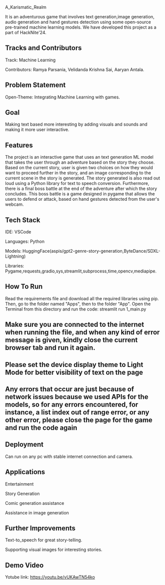 
A_Karismatic_Realm

It is an adventurous game that involves text generation,image generation, audio generation and hand gestures detection using some open-source pre-trained machine learning models. We have developed this project as a part of HackNite'24.


## Tracks and Contributors
Track: Machine Learning

Contributors: Ramya Parsania, Velidanda Krishna Sai, Aaryan Antala.

## Problem Statement
Open-Theme: Integrating Machine Learning with games.
## Goal
Making text based more interesting by adding visuals and sounds and making it more user interactive.
## Features
The project is an interactive game that uses an text generation ML model that takes the user through an adventure based on the story they choose. Based on the current story, user is given two choices on how they would want to proceed further in the story, and an image corresponding to the current scene in the story is generated.
The story generated is also read out loud using a Python library for text to speech conversion.
Furthermore, there is a final boss battle at the end of the adventure after which the story concludes.
This boss battle is a game designed in pygame that allows the users to defend or attack, based on hand gestures detected from the user's webcam.
## Tech Stack
IDE:
VSCode

Languages: 
Python

Models:
HuggingFace(aspis/gpt2-genre-story-generation,ByteDance/SDXL-Lightning)

Libraries: 
Pygame,requests,gradio,sys,streamlit,subprocess,time,opencv,mediapipe.



## How To Run
Read the requirements file and download all the required libraries using pip.
Then, go to the folder named "Apps", then to the folder "App". Open the Terminal from this directory and run the code:
streamlit run 1_main.py

## Make sure you are connected to the internet when running the file, and when any kind of error message is given, kindly close the current browser tab and run it again.
## Please set the device display theme to Light Mode for better visibility of text on the page
## Any errors that occur are just because of network issues because we used APIs for the models, so for any errors encountered, for instance, a list index out of range error, or any other error, please close the page for the game and run the code again
## Deployment
Can run on any pc with stable internet connection and camera.
## Applications
Entertainment

Story Generation

Comic generation assistance

Assistance in image generation
## Further Improvements
Text-to_speech for great story-telling.

Supporting visual images for interesting stories.
## Demo Video
Yotube link:
https://youtu.be/vUKAwTN54ko
